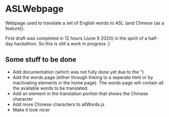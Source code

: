 # ASLWebpage
Webpage used to translate a set of English words to ASL (and Chinese (as a feature)).

First draft was completed in 12 hours (June 9 2020) in the spirit of a half-day hackathon. So this is still a work in progress :)

## Some stuff to be done
- Add documentation (which was not fully done yet due to the ")
- Add the words page (either through linking to a seperate html or by inactivating elements in the home page). The words page will contain all the available words to be translated.
- Add an element in the translation portion that shows the Chinese character
- Add more Chinese characters to allWords.js
- Make it look nicer